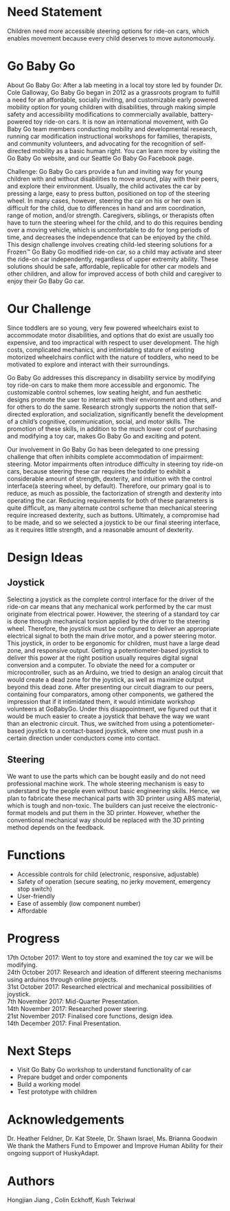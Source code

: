 
# Need Statement
Children need more accessible steering options for ride-on cars, which enables movement because every child deserves to move autonomously. 

# Go Baby Go
About Go Baby Go: After a lab meeting in a local toy store led by founder Dr. Cole Galloway, Go Baby Go began in 2012 as a grassroots program to fulfill a need for an affordable, socially inviting, and customizable early powered mobility option for young children with disabilities, through making simple safety and accessibility modifications to commercially available, battery-powered toy ride-on cars. It is now an international movement, with Go Baby Go team members conducting mobility and developmental research, running car modification instructional workshops for families, therapists, and community volunteers, and advocating for the recognition of self-directed mobility as a basic human right. You can learn more by visiting the Go Baby Go website, and our Seattle Go Baby Go Facebook page.

Challenge: Go Baby Go cars provide a fun and inviting way for young children with and without disabilities to move around, play with their peers, and explore their environment. Usually, the child activates the car by pressing a large, easy to press button, positioned on top of the steering wheel. In many cases, however, steering the car on his or her own is difficult for the child, due to differences in hand and arm coordination, range of motion, and/or strength. Caregivers, siblings, or therapists often have to turn the steering wheel for the child, and to do this requires bending over a moving vehicle, which is uncomfortable to do for long periods of time, and decreases the independence that can be enjoyed by the child. This design challenge involves creating child-led steering solutions for a Frozen™ Go Baby Go modified ride-on car, so a child may activate and steer the ride-on car independently, regardless of upper extremity ability. These solutions should be safe, affordable, replicable for other car models and other children, and allow for improved access of both child and caregiver to enjoy their Go Baby Go car.

# Our Challenge

Since toddlers are so young, very few powered wheelchairs exist to accommodate motor disabilities, and options that do exist are usually too expensive, and too impractical with respect to user development. The high costs, complicated mechanics, and intimidating stature of existing motorized wheelchairs conflict with the nature of toddlers, who need to be motivated to explore and interact with their surroundings. 

Go Baby Go addresses this discrepancy in disability service by modifying toy ride-on cars to make them more accessible and ergonomic. The customizable control schemes, low seating height, and fun aesthetic designs promote the user to interact with their environment and others, and for others to do the same. Research strongly supports the notion that self-directed exploration, and socialization, significantly benefit the development of a child’s cognitive, communication, social, and motor skills. The promotion of these skills, in addition to the much lower cost of purchasing and modifying a toy car, makes Go Baby Go and exciting and potent.

Our involvement in Go Baby Go has been delegated to one pressing challenge that often inhibits complete accommodation of impairment: steering. Motor impairments often introduce difficulty in steering toy ride-on cars, because steering these car requires the toddler to exhibit a considerable amount of strength, dexterity, and intuition with the control interface(a steering wheel, by default). Therefore, our primary goal is to reduce, as much as possible, the factorization of strength and dexterity into operating the car. Reducing requirements for both of these parameters is quite difficult, as many alternate control scheme than mechanical steering require increased dexterity, such as buttons. Ultimately, a compromise had to be made, and so we selected a joystick to be our final steering interface, as it requires little strength, and a reasonable amount of dexterity. 

# Design Ideas
## Joystick
Selecting a joystick as the complete control interface for the driver of the ride-on car means that any mechanical work performed by the car must originate from electrical power. However, the steering of a standard toy car is done through mechanical torsion applied by the driver to the steering wheel. Therefore, the joystick must be configured to deliver an appropriate electrical signal to both the main drive motor, and a power steering motor. This joystick, in order to be ergonomic for children, must have a large dead zone, and responsive output. Getting a potentiometer-based joystick to deliver this power at the right position usually requires digital signal conversion and a computer. To obviate the need for a computer or microcontroller, such as an Arduino, we tried to design an analog circuit that would create a dead zone for the joystick, as well as maximize output beyond this dead zone. After presenting our circuit diagram to our peers, containing four comparators, among other components, we gathered the impression that if it intimidated them, it would intimidate workshop volunteers at GoBabyGo. Under this disappointment, we figured out that it would be much easier to create a joystick that behave the way we want than an electronic circuit. Thus, we switched from using a potentiometer-based joystick to a contact-based joystick, where one must push in a certain direction under conductors come into contact.  

## Steering
We want to use the parts which can be bought easily and do not need professional machine work. The whole steering mechanism is easy to understand by the people even without basic engineering skills. Hence, we plan to fabricate these mechanical parts with 3D printer using ABS material, which is tough and non-toxic. The builders can just receive the electronic-format models and put them in the 3D printer. However, whether the conventional mechanical way should be replaced with the 3D printing method depends on the feedback.  

# Functions
- Accessible controls for child (electronic, responsive, adjustable)  
- Safety of operation (secure seating, no jerky movement, emergency stop switch)  
- User-friendly  
- Ease of assembly (low component number)  
- Affordable

# Progress
17th October 2017: Went to toy store and examined the toy car we will be modifying.  
24th October 2017: Research and ideation of different steering mechanisms using arduinos through online projects.  
31st October 2017: Researched electrical and mechanical possibilities of joystick.  
7th November 2017: Mid-Quarter Presentation.  
14th November 2017: Researched power steering.  
21st November 2017: Finalised core functions, design idea.  
14th December 2017: Final Presentation.

# Next Steps
- Visit Go Baby Go workshop to understand functionality of car  
- Prepare budget and order components  
- Build a working model  
- Test prototype with children

# Acknowledgements
Dr. Heather Feldner, Dr. Kat Steele, Dr. Shawn Israel, Ms. Brianna Goodwin  
We thank the Mathers Fund to Empower and Improve Human Ability for their ongoing support of HuskyAdapt.

# Authors
Hongjian Jiang , Colin Eckhoff, Kush Tekriwal
